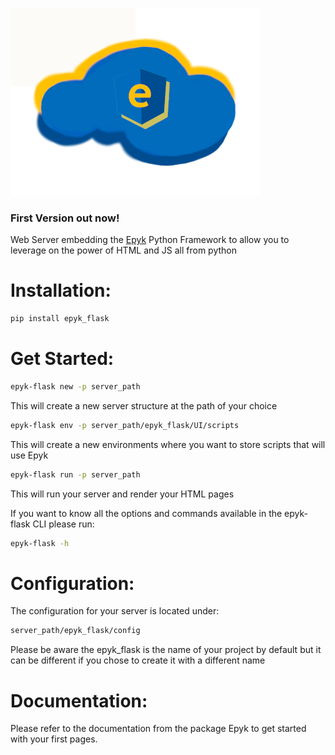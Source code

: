 
![](https://raw.githubusercontent.com/epykure/epyk-flask/master/epyk_flask/static/images/epyk-flask_mini.PNG)

### First Version out now!

Web Server embedding the  [Epyk](https://pypi.org/project/epyk) Python Framework to allow you to leverage on the power of HTML and JS all from python

Installation:
==================

```bash
pip install epyk_flask
```


Get Started:
============

```bash
epyk-flask new -p server_path
```

This will create a new server structure at the path of your choice

```bash
epyk-flask env -p server_path/epyk_flask/UI/scripts
```

This will create a new environments where you want to store scripts that will use Epyk

```bash
epyk-flask run -p server_path
```

This will run your server and render your HTML pages

If you want to know all the options and commands available in the epyk-flask CLI please run:

```bash
epyk-flask -h
```

Configuration:
=================

The configuration for your server is located under:

```bash
server_path/epyk_flask/config
```

Please be aware the epyk_flask is the name of your project by default but it can be different if you chose to create it with a different name

Documentation:
==================

Please refer to the documentation from the package Epyk to get started with your first pages.


